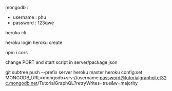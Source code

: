 mongodb : 
  + username : phu
  + password : 123qwe


heroku cli

heroku login
heroku create

npm i cors

change PORT and start script in server/package.json

git subtree push --prefix server heroku master
heroku config:set MONGODB_URL=mongodb+srv://username:password@tutorialgraphql.et32c.mongodb.net/TutorialGraphQL?retryWrites=true&w=majority